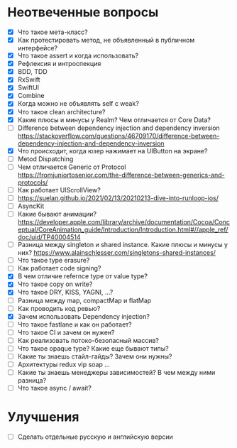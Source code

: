 # Неотвеченные вопросы

- [x] Что такое мета-класс?
- [x] Как протестировать метод, не объявленный в публичном интерфейсе?
- [x] Что такое assert и когда использовать?
- [x] Рефлексия и интроспекция
- [x] BDD, TDD
- [x] RxSwift
- [x] SwiftUI
- [x] Combine
- [x] Когда можно не объявлять self с weak?
- [x] Что такое clean architecture?
- [x] Какие плюсы и минусы у Realm? Чем отличается от Core Data?
- [ ] Difference between dependency injection and dependency inversion https://stackoverflow.com/questions/46709170/difference-between-dependency-injection-and-dependency-inversion
- [x] Что происходит, когда юзер нажимает на UIButton на экране?
- [ ] Metod Dispatching
- [ ] Чем отличается Generic от Protocol https://fromjuniortosenior.com/the-difference-between-generics-and-protocols/
- [ ] Как работает UIScrollView?
- [ ] https://suelan.github.io/2021/02/13/20210213-dive-into-runloop-ios/
- [ ] AsyncKit
- [ ] Какие бывают анимации? https://developer.apple.com/library/archive/documentation/Cocoa/Conceptual/CoreAnimation_guide/Introduction/Introduction.html#//apple_ref/doc/uid/TP40004514
- [ ] Разница между singleton и shared instance. Какие плюсы и минусы у них? https://www.alainschlesser.com/singletons-shared-instances/
- [ ] Что такое type erasure?
- [ ] Как работает code signing?
- [x] В чем отличие refernce type от value type?
- [x] Что такое copy on write?
- [x] Что такое DRY, KISS, YAGNI, ...?
- [ ] Разница между map, compactMap и flatMap
- [ ] Как проводить код ревью?
- [x] Зачем использовать Dependency injection?
- [ ] Что такое fastlane и как он работает?
- [ ] Что такое CI и зачем он нужен?
- [ ] Как реализовать потоко-безопасный массив?
- [ ] Что такое opaque type? Какие еще бывают типы?
- [ ] Какие ты знаешь стайл-гайды? Зачем они нужны?
- [ ] Архитектуры redux vip soap ...
- [ ] Какие ты знаешь менеджеры зависимостей? В чем между ними разница?
- [ ] Что такое async / await?

# Улучшения

- [ ] Сделать отдельные русскую и английскую версии
